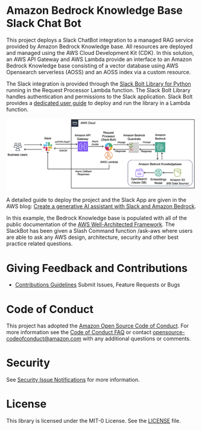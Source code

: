 # Amazon Bedrock Knowledge Base Slack Chat Bot

This project deploys a Slack ChatBot integration to a managed RAG service provided by Amazon Bedrock Knowledge base. All resources are deployed and managed using the AWS Cloud Development Kit (CDK). In this solution, an AWS API Gateway and AWS Lambda provide an interface to an Amazon Bedrock Knowledge base consisting of a vector database using AWS Opensearch serverless (AOSS) and an AOSS index via a custom resource. 

The Slack integration is provided through the [Slack Bolt Library for Python](https://slack.dev/bolt-python/) running in the Request Processor Lambda function. The Slack Bolt Library handles authentication and permissions to the Slack application. Slack Bolt provides a [dedicated user guide](https://slack.dev/bolt-js/deployments/aws-lambda/) to deploy and run the library in a Lambda function.

![Slack AWS Architecture](images/slack-aws-architecture.png)

A detailed guide to deploy the project and the Slack App are given in the AWS blog: [Create a generative AI assistant with Slack and Amazon Bedrock](https://aws.amazon.com/blogs/machine-learning/create-a-generative-ai-assistant-with-slack-and-amazon-bedrock/).

In this example, the Bedrock Knowledge base is populated with all of the public documentation of the [AWS Well-Architected Framework](https://docs.aws.amazon.com/wellarchitected/latest/framework/welcome.html). The SlackBot has been given a Slash Command function /ask-aws where users are able to ask any AWS design, architecture, security and other best practice related questions.

# Giving Feedback and Contributions

* [Contributions Guidelines](https://github.com/aws-samples/amazon-bedrock-knowledgebase-slackbot/blob/main/CONTRIBUTING.md)
    Submit Issues, Feature Requests or Bugs

# Code of Conduct
This project has adopted the [Amazon Open Source Code of Conduct](https://aws.github.io/code-of-conduct). For more information see the [Code of Conduct FAQ](https://aws.github.io/code-of-conduct-faq) or contact opensource-codeofconduct@amazon.com with any additional questions or comments.

# Security

See [Security Issue Notifications](https://github.com/aws-samples/amazon-bedrock-knowledgebase-slackbot/blob/main/CONTRIBUTING.md#security-issue-notifications) for more information.

# License
This library is licensed under the MIT-0 License. See the [LICENSE](https://github.com/aws-samples/amazon-bedrock-knowledgebase-slackbot/blob/main/LICENSE) file.